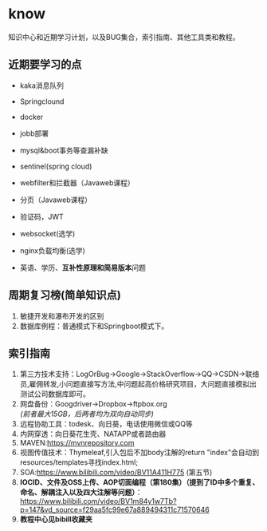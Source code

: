 # know
知识中心和近期学习计划，以及BUG集合，索引指南、其他工具类和教程。

## 近期要学习的点
* kaka消息队列
* Springclound
* docker
* jobb部署
* mysql&boot事务等查漏补缺
* sentinel(spring cloud)
* webfilter和拦截器（Javaweb课程）
* 分页（Javaweb课程）
* 验证码，JWT
* websocket(选学)
* nginx负载均衡(选学)

* 英语、学历、**互补性原理和简易版本**问题

## 周期复习榜(简单知识点)
1. 敏捷开发和瀑布开发的区别  
2. 数据库例程：普通模式下和Springboot模式下。
  
## 索引指南
1. 第三方技术支持：LogOrBug->Google->StackOverflow->QQ->CSDN->联络员,雇佣转发,小问题直接写方法,中问题起高价格研究项目，大问题直接模拟出测试公司数据库即可。
2. 网盘备份：Googdriver->Dropbox->ftpbox.org    
  *(前者最大15GB，后两者均为双向自动同步)*
3. 远程协助工具：todesk、向日葵，电话使用微信或QQ等
5. 内网穿透：向日葵花生壳、NATAPP或者路由器
7. MAVEN:https://mvnrepository.com
8. 视图传值技术：Thymeleaf,引入包后不加body注解的return "index"会自动到resources/templates寻找index.html;
10. SOA:https://www.bilibili.com/video/BV11A411H775 (第五节)  
11. **IOCID、文件及OSS上传、AOP切面编程（第180集）（提到了ID中多个重复、命名、解耦注入以及四大注解等问题）**：   
https://www.bilibili.com/video/BV1m84y1w7Tb?p=147&vd_source=f29aa5fc99e67a889494311c71570646  
11. **教程中心见bibill收藏夹**  


